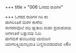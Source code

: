 +++
title = "006 ಓಗರದ ರಾಶಿಗಳ"

+++
ಓಗರದ ರಾಶಿಗಳ ಗಿರಿ ಕಂ  
ಡಾಗಲಂತಿರೆ ಮರಳಿ ಕಾಣೆನು  
ಸಾಗರದವೊಲೆ ದಧಿ ಘೃತಾದಿ ಮಹಾ ಪ್ರವಾಹಚಯ  
ಆಗಳಂತಿರೆ ಬತ್ತುವವು ನಿಮಿ  
ಷಾಗಮಕೆ ತುಂಬುವವು ಯಮಜನ  
ಯಾಗಲಕ್ಷ್ಮಿಯನಲ್ಪಮತಿ ಬಣ್ಣಿಸುವಡರಿದೆಂದ    ॥6॥